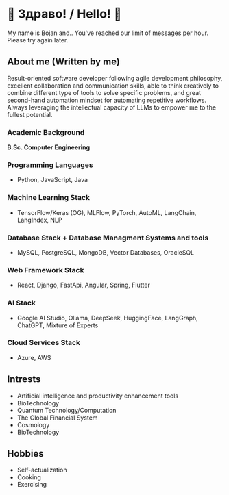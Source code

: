 # 👋  Здраво! / Hello!  👋 

My name is Bojan and.. You've reached our limit of messages per hour. Please try again later.                            

## About me (Written by me)

Result-oriented software developer following agile development philosophy, excellent collaboration and communication skills, able to think creatively to combine different type of tools to solve specific problems, and great second-hand automation mindset for automating repetitive  workflows. Always leveraging the intellectual capacity of LLMs to empower me to the fullest potential.

### Academic Background

**B.Sc. Computer Engineering**


### Programming Languages

* Python, JavaScript, Java


### Machine Learning Stack

* TensorFlow/Keras (OG), MLFlow, PyTorch, AutoML, LangChain, LangIndex, NLP


### Database Stack + Database Managment Systems and tools

* MySQL, PostgreSQL, MongoDB, Vector Databases, OracleSQL


### Web Framework Stack

* React, Django, FastApi, Angular, Spring, Flutter

### AI Stack

* Google AI Studio, Ollama, DeepSeek, HuggingFace, LangGraph, ChatGPT, Mixture of Experts

### Cloud Services Stack

* Azure, AWS

## Intrests

- Artificial intelligence and productivity enhancement tools
- BioTechnology
- Quantum Technology/Computation
- The Global Financial System 
- Cosmology
- BioTechnology
  
## Hobbies

- Self-actualization 
- Cooking
- Exercising
  
